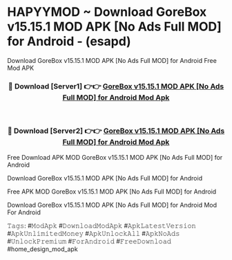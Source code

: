 # HAPYYMOD ~ Download GoreBox v15.15.1 MOD APK [No Ads Full MOD] for Android - (esapd)
Download GoreBox v15.15.1 MOD APK [No Ads Full MOD] for Android Free Mod APK

<div align="center">
<h3>🔴 Download [Server1] 👉👉 <a href="https://apk-comot.site?title=GoreBox_v15.15.1_MOD_APK_[No_Ads_Full_MOD]_for_Android">GoreBox v15.15.1 MOD APK [No Ads Full MOD] for Android Mod Apk</a></h3><br>

<h3>🔴 Download [Server2] 👉👉 <a href="https://apk-comot.site?title=GoreBox_v15.15.1_MOD_APK_[No_Ads_Full_MOD]_for_Android">GoreBox v15.15.1 MOD APK [No Ads Full MOD] for Android Mod Apk</a></h3>
</div>


Free Download APK MOD GoreBox v15.15.1 MOD APK [No Ads Full MOD] for Android

Download GoreBox v15.15.1 MOD APK [No Ads Full MOD] for Android 

Free APK MOD GoreBox v15.15.1 MOD APK [No Ads Full MOD] for Android 

Download GoreBox v15.15.1 MOD APK [No Ads Full MOD] for Android Mod For Android

𝚃𝚊𝚐𝚜: #𝙼𝚘𝚍𝙰𝚙𝚔 #𝙳𝚘𝚠𝚗𝚕𝚘𝚊𝚍𝙼𝚘𝚍𝙰𝚙𝚔 #𝙰𝚙𝚔𝙻𝚊𝚝𝚎𝚜𝚝𝚅𝚎𝚛𝚜𝚒𝚘𝚗 #𝙰𝚙𝚔𝚄𝚗𝚕𝚒𝚖𝚒𝚝𝚎𝚍𝙼𝚘𝚗𝚎𝚢 #𝙰𝚙𝚔𝚄𝚗𝚕𝚘𝚌𝚔𝙰𝚕𝚕 #𝙰𝚙𝚔𝙽𝚘𝙰𝚍𝚜 #𝚄𝚗𝚕𝚘𝚌𝚔𝙿𝚛𝚎𝚖𝚒𝚞𝚖 #𝙵𝚘𝚛𝙰𝚗𝚍𝚛𝚘𝚒𝚍 #𝙵𝚛𝚎𝚎𝙳𝚘𝚠𝚗𝚕𝚘𝚊𝚍 #home_design_mod_apk
